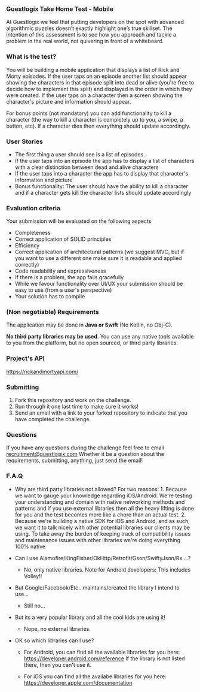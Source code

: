 ### Guestlogix Take Home Test - Mobile

At Guestlogix we feel that putting developers on the spot with advanced algorithmic puzzles doesn’t exactly highlight one’s true skillset. The intention of this assessment is to see how you approach and tackle a problem in the real world, not quivering in front of a whiteboard.

### What is the test?

You will be building a mobile application that displays a list of Rick and Morty episodes. If the user taps on an episode another list should appear showing the characters in that episode split into dead or alive (you're free to decide how to implement this split) and displayed in the order in which they were created. If the user taps on a character then a screen showing the character's picture and information should appear.

For bonus points (not mandatory) you can add functionality to kill a character (the way to kill a character is completely up to you, a swipe, a button, etc). If a character dies then everything should update accordingly.

### User Stories

* The first thing a user should see is a list of episodes.
* If the user taps into an episode the app has to display a list of characters with a clear distinction between dead and alive characters
* If the user taps into a character the app has to display that character's information and picture
* Bonus functionality: The user should have the ability to kill a character and if a character gets kill the character lists should update accordingly

### Evaluation criteria

Your submission will be evaluated on the following aspects

   * Completeness
   * Correct application of SOLID principles
   * Efficiency
   * Correct application of architectural patterns (we suggest MVC, but if you want to use a different one make sure it is readable and applied correctly)
   * Code readability and expressiveness
   * If there is a problem, the app fails gracefully
   * While we favour functionality over UI/UX your submission should be easy to use (from a user's perspective)
   * Your solution has to compile

### (Non negotiable) Requirements

The application may be done in **Java or Swift** (No Kotlin, no Obj-C). 

**No third party libraries may be used**. You can use any native tools available to you from the platform, but no open sourced, or third party libraries. 

### Project's API

https://rickandmortyapi.com/

### Submitting

1. Fork this repository and work on the challenge.
2. Run through it one last time to make sure it works!
3. Send an email with a link to your forked repository to indicate that you have completed the challenge.

### Questions

If you have any questions during the challenge feel free to email recruitment@guestlogix.com Whether it be a question about the requirements, submitting, anything, just send the email!

### F.A.Q

* Why are third party libraries not allowed?
     For two reasons: 
      1. Because we want to gauge your knowledge regarding iOS/Android. We're testing your understanding and domain with native networking methods and patterns and if you use external libraries then all the heavy lifting is done for you and the test becomes more like a chore than an actual test. 
     2. Because we're building a native SDK for iOS and Android, and as such, we want it to talk nicely with other potential             libraries our clients may be using. To take away the burden of keeping track of compatibility issues and maintenance issues with other libraries we're doing everything 100% native
     
* Can I use Alamofire/KingFisher/OkHttp/Retrofit/Gson/SwiftyJson/Rx....? 
    * No, only native libraries. Note for Android developers: This includes Volley!! 
    
* But Google/Facebook/Etc...maintains/created the library I intend to use...
  * Still no...
  
* But its a very popular library and all the cool kids are using it!
  * Nope, no external libraries. 
 
* OK so which libraries can I use? 
  * For Android, you can find all the available libraries for you here: https://developer.android.com/reference 
  If the library is not listed there, then you can't use it. 
  
  * For iOS you can find all the availabe libraries for you here: https://developer.apple.com/documentation
